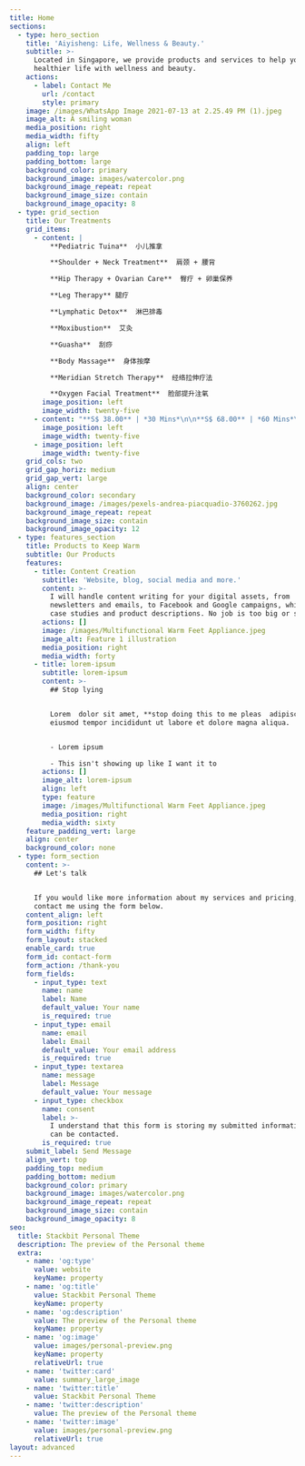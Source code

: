 ```yaml
---
title: Home
sections:
  - type: hero_section
    title: 'Aiyisheng: Life, Wellness & Beauty.'
    subtitle: >-
      Located in Singapore, we provide products and services to help you live a
      healthier life with wellness and beauty.
    actions:
      - label: Contact Me
        url: /contact
        style: primary
    image: /images/WhatsApp Image 2021-07-13 at 2.25.49 PM (1).jpeg
    image_alt: A smiling woman
    media_position: right
    media_width: fifty
    align: left
    padding_top: large
    padding_bottom: large
    background_color: primary
    background_image: images/watercolor.png
    background_image_repeat: repeat
    background_image_size: contain
    background_image_opacity: 8
  - type: grid_section
    title: Our Treatments
    grid_items:
      - content: |
          **Pediatric Tuina**  小儿推拿

          **Shoulder + Neck Treatment**  肩颈 + 腰背

          **Hip Therapy + Ovarian Care**  臀疗 + 卵巢保养

          **Leg Therapy** 腿疗

          **Lymphatic Detox**  淋巴排毒

          **Moxibustion**  艾灸

          **Guasha**  刮痧

          **Body Massage**  身体按摩

          **Meridian Stretch Therapy**  经络拉伸疗法

          **Oxygen Facial Treatment**  脸部提升注氧
        image_position: left
        image_width: twenty-five
      - content: "**S$ 38.00** | *30 Mins*\n\n**S$ 68.00** | *60 Mins*\n\n**S$ 68.00**\_|\_*60 Mins*\n\n**S$ 68.00**\_|\_*60 Mins*\n\n**S$ 68.00**\_|\_*60 Mins*\n\n**S$ 68.00**\_|\_*60 Mins*\n\n**S$ 55.00**\_|\_*40 Mins*\n\n**S$ 55.00**\_|\_*60 Mins*\n\n**S$ 98.00** |\_*60 Mins* \n\n**S$ 68.00** |\_*60 Mins* \n"
        image_position: left
        image_width: twenty-five
      - image_position: left
        image_width: twenty-five
    grid_cols: two
    grid_gap_horiz: medium
    grid_gap_vert: large
    align: center
    background_color: secondary
    background_image: /images/pexels-andrea-piacquadio-3760262.jpg
    background_image_repeat: repeat
    background_image_size: contain
    background_image_opacity: 12
  - type: features_section
    title: Products to Keep Warm
    subtitle: Our Products
    features:
      - title: Content Creation
        subtitle: 'Website, blog, social media and more.'
        content: >-
          I will handle content writing for your digital assets, from
          newsletters and emails, to Facebook and Google campaigns, whitepapers,
          case studies and product descriptions. No job is too big or small!
        actions: []
        image: /images/Multifunctional Warm Feet Appliance.jpeg
        image_alt: Feature 1 illustration
        media_position: right
        media_width: forty
      - title: lorem-ipsum
        subtitle: lorem-ipsum
        content: >-
          ## Stop lying 


          Lorem  dolor sit amet, **stop doing this to me pleas  adipiscing elit**, sed do
          eiusmod tempor incididunt ut labore et dolore magna aliqua.


          - Lorem ipsum

          - This isn't showing up like I want it to 
        actions: []
        image_alt: lorem-ipsum
        align: left
        type: feature
        image: /images/Multifunctional Warm Feet Appliance.jpeg
        media_position: right
        media_width: sixty
    feature_padding_vert: large
    align: center
    background_color: none
  - type: form_section
    content: >-
      ## Let's talk


      If you would like more information about my services and pricing, please
      contact me using the form below.
    content_align: left
    form_position: right
    form_width: fifty
    form_layout: stacked
    enable_card: true
    form_id: contact-form
    form_action: /thank-you
    form_fields:
      - input_type: text
        name: name
        label: Name
        default_value: Your name
        is_required: true
      - input_type: email
        name: email
        label: Email
        default_value: Your email address
        is_required: true
      - input_type: textarea
        name: message
        label: Message
        default_value: Your message
      - input_type: checkbox
        name: consent
        label: >-
          I understand that this form is storing my submitted information so I
          can be contacted.
        is_required: true
    submit_label: Send Message
    align_vert: top
    padding_top: medium
    padding_bottom: medium
    background_color: primary
    background_image: images/watercolor.png
    background_image_repeat: repeat
    background_image_size: contain
    background_image_opacity: 8
seo:
  title: Stackbit Personal Theme
  description: The preview of the Personal theme
  extra:
    - name: 'og:type'
      value: website
      keyName: property
    - name: 'og:title'
      value: Stackbit Personal Theme
      keyName: property
    - name: 'og:description'
      value: The preview of the Personal theme
      keyName: property
    - name: 'og:image'
      value: images/personal-preview.png
      keyName: property
      relativeUrl: true
    - name: 'twitter:card'
      value: summary_large_image
    - name: 'twitter:title'
      value: Stackbit Personal Theme
    - name: 'twitter:description'
      value: The preview of the Personal theme
    - name: 'twitter:image'
      value: images/personal-preview.png
      relativeUrl: true
layout: advanced
---
```

